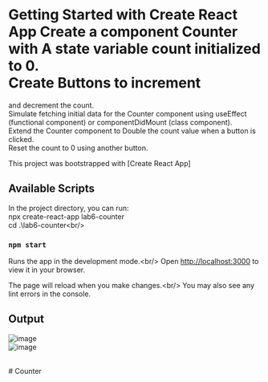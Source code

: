 # Getting Started with Create React App Create a component Counter with A state variable count initialized to 0.<br/> Create Buttons to increment
and decrement the count. <br/>Simulate fetching initial data for the Counter component using useEffect
(functional component) or componentDidMount (class component).<br/> Extend the Counter component
to Double the count value when a button is clicked. <br/>Reset the count to 0 using another button.<br/>

This project was bootstrapped with [Create React App]<br/>

## Available Scripts<br/>

In the project directory, you can run:<br/>
npx create-react-app lab6-counter<br/>
cd .\lab6-counter\<br/>

### `npm start`

Runs the app in the development mode.\<br/>
Open [http://localhost:3000](http://localhost:3000) to view it in your browser.<br/>

The page will reload when you make changes.\<br/>
You may also see any lint errors in the console.<br/>

## Output <br/>

![image](https://github.com/user-attachments/assets/ea15513a-8764-42b2-b9db-0c22d6b9678e) <br/>
![image](https://github.com/user-attachments/assets/495f24dc-2def-4343-85d4-dc4cfd95a14d)

<br/>
#   C o u n t e r 
 
 
